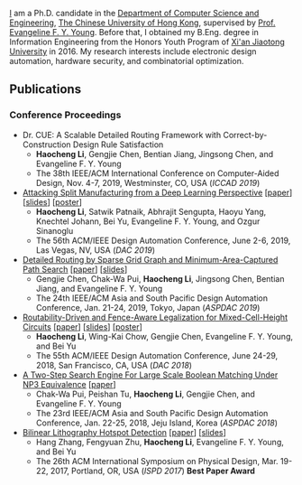 [I](/assets/docs/cv.pdf) am a Ph.D. candidate
in the [Department of Computer Science and Engineering](https://www.cse.cuhk.edu.hk),
[The Chinese University of Hong Kong](http://www.cuhk.edu.hk),
supervised by [Prof. Evangeline F. Y. Young](http://www.cse.cuhk.edu.hk/~fyyoung/).
Before that,
I obtained my B.Eng. degree in Information Engineering from the Honors Youth Program of
[Xi'an Jiaotong University](http://www.xjtu.edu.cn/) in 2016.
My research interests include electronic design automation, hardware security, and combinatorial optimization.

## Publications
### Conference Proceedings
* Dr. CUE: A Scalable Detailed Routing Framework with Correct-by-Construction Design Rule Satisfaction
  * **Haocheng Li**, Gengjie Chen, Bentian Jiang, Jingsong Chen, and Evangeline F. Y. Young
  * The 38th IEEE/ACM International Conference on Computer-Aided Design, Nov. 4-7, 2019, Westminster, CO, USA (*ICCAD 2019*)
* [Attacking Split Manufacturing from a Deep Learning Perspective](https://doi.org/10.1145/3316781.3317780)
  [[paper](http://www.cse.cuhk.edu.hk/~byu/papers/C81-DAC2019-AttackSPM.pdf)]
  [[slides](http://www.cse.cuhk.edu.hk/~byu/papers/C81-DAC2019-AttackSPM-slides.pdf)]
  [[poster](http://www.cse.cuhk.edu.hk/~byu/papers/C81-DAC2019-AttackSPM-poster.pdf)]
  * **Haocheng Li**, Satwik Patnaik, Abhrajit Sengupta, Haoyu Yang, Knechtel Johann, Bei Yu, Evangeline F. Y. Young,
    and Ozgur Sinanoglu 
  * The 56th ACM/IEEE Design Automation Conference, June 2-6, 2019, Las Vegas, NV, USA (*DAC 2019*)
* [Detailed Routing by Sparse Grid Graph and Minimum-Area-Captured Path Search](https://doi.org/10.1145/3287624.3287678)
  [[paper](https://chengengjie.github.io/papers/C8-ASPDAC19-DrCU.pdf)]
  [[slides](https://chengengjie.github.io/papers/C8-ASPDAC19-DrCU-slides.pdf)]
  * Gengjie Chen, Chak-Wa Pui, **Haocheng Li**, Jingsong Chen, Bentian Jiang, and Evangeline F. Y. Young
  * The 24th IEEE/ACM Asia and South Pacific Design Automation Conference, Jan. 21-24, 2019, Tokyo, Japan (*ASPDAC 2019*)
* [Routability-Driven and Fence-Aware Legalization for Mixed-Cell-Height Circuits](https://doi.org/10.1145/3195970.3196107)
  [[paper](https://chengengjie.github.io/papers/C7-DAC18-RippleLG.pdf)]
  [[slides](https://chengengjie.github.io/papers/C7-DAC18-RippleLG-slides.pdf)]
  [[poster](https://chengengjie.github.io/papers/C7-DAC18-RippleLG-poster.pdf)]
  * **Haocheng Li**, Wing-Kai Chow, Gengjie Chen, Evangeline F. Y. Young, and Bei Yu
  * The 55th ACM/IEEE Design Automation Conference, June 24-29, 2018, San Francisco, CA, USA (*DAC 2018*)
* [A Two-Step Search Engine For Large Scale Boolean Matching Under NP3 Equivalence](https://doi.org/10.1109/ASPDAC.2018.8297387)
  [[paper](https://chengengjie.github.io/papers/C6-ASPDAC18-NP3.pdf)]
  * Chak-Wa Pui, Peishan Tu, **Haocheng Li**, Gengjie Chen, and Evangeline F. Y. Young
  * The 23rd IEEE/ACM Asia and South Pacific Design Automation Conference, Jan. 22-25, 2018, Jeju Island, Korea
    (*ASPDAC 2018*)
* [Bilinear Lithography Hotspot Detection](http://dx.doi.org/10.1145/3036669.3036673)
  [[paper](/assets/docs/c1-ispd17-hsd.pdf)]
  [[slides](http://appsrv.cse.cuhk.edu.hk/~hzhang/slides/ISPD2017_Zhang.pdf)]
  * Hang Zhang, Fengyuan Zhu, **Haocheng Li**, Evangeline F. Y. Young, and Bei Yu
  * The 26th ACM International Symposium on Physical Design, Mar. 19-22, 2017, Portland, OR, USA (*ISPD 2017*)
    **Best Paper Award**
